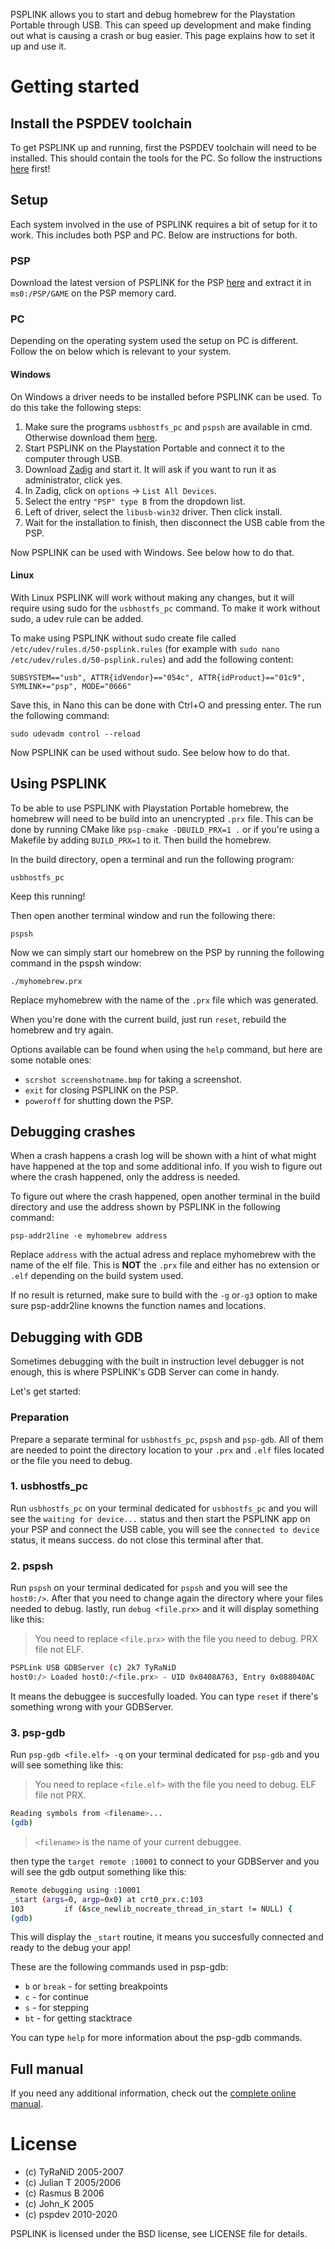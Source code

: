 PSPLINK allows you to start and debug homebrew for the Playstation Portable through USB. This can speed up development and make finding out what is causing a crash or bug easier. This page explains how to set it up and use it.

# Getting started

## Install the PSPDEV toolchain

To get PSPLINK up and running, first the PSPDEV toolchain will need to be installed. This should contain the tools for the PC. So follow the instructions [here](https://pspdev.github.io/) first!

## Setup

Each system involved in the use of PSPLINK requires a bit of setup for it to work. This includes both PSP and PC. Below are instructions for both.

### PSP

Download the latest version of PSPLINK for the PSP [here](https://github.com/pspdev/psplinkusb/releases/download/latest/psplink.zip) and extract it in ``ms0:/PSP/GAME`` on the PSP memory card.

### PC

Depending on the operating system used the setup on PC is different. Follow the on below which is relevant to your system.

#### Windows

On Windows a driver needs to be installed before PSPLINK can be used. To do this take the following steps:

1. Make sure the programs ``usbhostfs_pc`` and ``pspsh`` are available in cmd. Otherwise download them [here](https://github.com/pspdev/psplinkusb/releases/download/latest/pspsh-windows.zip).
2. Start PSPLINK on the Playstation Portable and connect it to the computer through USB.
3. Download [Zadig](https://zadig.akeo.ie/) and start it. It will ask if you want to run it as administrator, click yes.
4. In Zadig, click on ``options`` -> ``List All Devices``.
5. Select the entry ``"PSP" type B`` from the dropdown list.
6. Left of driver, select the ``libusb-win32`` driver. Then click install.
7. Wait for the installation to finish, then disconnect the USB cable from the PSP.

Now PSPLINK can be used with Windows. See below how to do that.

#### Linux

With Linux PSPLINK will work without making any changes, but it will require using sudo for the ``usbhostfs_pc`` command. To make it work without sudo, a udev rule can be added.

To make using PSPLINK without sudo create file called ``/etc/udev/rules.d/50-psplink.rules`` (for example with ``sudo nano /etc/udev/rules.d/50-psplink.rules``) and add the following content:

```
SUBSYSTEM=="usb", ATTR{idVendor}=="054c", ATTR{idProduct}=="01c9", SYMLINK+="psp", MODE="0666"
```

Save this, in Nano this can be done with Ctrl+O and pressing enter. The run the following command:

```
sudo udevadm control --reload
```

Now PSPLINK can be used without sudo. See below how to do that.

## Using PSPLINK

To be able to use PSPLINK with Playstation Portable homebrew, the homebrew will need to be build into an unencrypted ``.prx`` file. This can be done by running CMake like ``psp-cmake -DBUILD_PRX=1 .`` or if you're using a Makefile by adding ``BUILD_PRX=1`` to it. Then build the homebrew.

In the build directory, open a terminal and run the following program:

```
usbhostfs_pc
```

Keep this running!

Then open another terminal window and run the following there:

```
pspsh
```

Now we can simply start our homebrew on the PSP by running the following command in the pspsh window:

```
./myhomebrew.prx
```

Replace myhomebrew with the name of the ``.prx`` file which was generated.

When you're done with the current build, just run ``reset``, rebuild the homebrew and try again.

Options available can be found when using the ``help`` command, but here are some notable ones:

- ``scrshot screenshotname.bmp`` for taking a screenshot.
- ``exit`` for closing PSPLINK on the PSP.
- ``poweroff`` for shutting down the PSP.

## Debugging crashes

When a crash happens a crash log will be shown with a hint of what might have happened at the top and some additional info. If you wish to figure out where the crash happened, only the address is needed.

To figure out where the crash happened, open another terminal in the build directory and use the address shown by PSPLINK in the following command:

```
psp-addr2line -e myhomebrew address
```

Replace ``address`` with the actual adress and replace myhomebrew with the name of the elf file. This is **NOT** the ``.prx`` file and either has no extension or ``.elf`` depending on the build system used.

If no result is returned, make sure to build with the ``-g`` or``-g3`` option to make sure psp-addr2line knowns the function names and locations.

## Debugging with GDB

Sometimes debugging with the built in instruction level debugger is not enough, this is where
PSPLINK's GDB Server can come in handy.

Let's get started:

### Preparation

Prepare a separate terminal for `usbhostfs_pc`, `pspsh` and `psp-gdb`. All of them are needed to point the directory location to your `.prx` and `.elf` files located or the file you need to debug.

### 1. usbhostfs_pc

Run `usbhostfs_pc` on your terminal dedicated for `usbhostfs_pc` and you will see the `waiting for device...` status and then start the PSPLINK app on your PSP and connect the USB cable, you will see the `connected to device` status, it means success. do not close this terminal after that.

### 2. pspsh

Run `pspsh` on your terminal dedicated for `pspsh` and you will see the `host0:/>`. After that you need to change again the directory where your files needed to debug. lastly, run `debug <file.prx>` and it will display something like this:

> You need to replace `<file.prx>`  with the file you need to debug. PRX file not ELF.

```sh
PSPLink USB GDBServer (c) 2k7 TyRaNiD
host0:/> Loaded host0:/<file.prx> - UID 0x0408A763, Entry 0x088040AC
```

It means the debuggee is succesfully loaded. You can type `reset` if there's something wrong with your GDBServer.

### 3. psp-gdb

Run `psp-gdb <file.elf> -q` on your terminal dedicated for `psp-gdb` and you will see something like this:

> You need to replace `<file.elf>`  with the file you need to debug. ELF file not PRX.

```sh
Reading symbols from <filename>...
(gdb)
```
> `<filename>` is the name of your current debuggee.

then type the `target remote :10001` to connect to your GDBServer and you will see the gdb output something like this:

```sh
Remote debugging using :10001
_start (args=0, argp=0x0) at crt0_prx.c:103
103         if (&sce_newlib_nocreate_thread_in_start != NULL) {
(gdb)
```
This will display the `_start` routine, it means you succesfully connected and ready to the debug your app!

These are the following commands used in psp-gdb:
- `b` or `break` - for setting breakpoints
- `c` - for continue
- `s` - for stepping
- `bt` - for getting stacktrace

You can type `help` for more information about the psp-gdb commands.

## Full manual

If you need any additional information, check out the [complete online manual](psplink_manual.pdf).

# License

 - (c) TyRaNiD 2005-2007
 - (c) Julian T 2005/2006
 - (c) Rasmus B 2006
 - (c) John_K 2005
 - (c) pspdev 2010-2020

PSPLINK is licensed under the BSD license, see LICENSE file for details.
